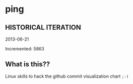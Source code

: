 # ping

## HISTORICAL ITERATION
2013-06-21

Incremented: 5863

## What is this?? 
Linux skills to hack the github commit visualization chart `;-)`
